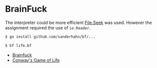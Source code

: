 # BrainFuck

The interpreter could be more efficient [File.Seek](https://golang.org/pkg/os/#File.Seek)
was used. However the assignment required the use of `io.Reader`.

```bash
$ go install github.com/sanderhahn/bf/...

$ bf life.bf
```

- [Brainfuck](http://www.linusakesson.net/programming/brainfuck/index.php)
- [Conway's Game of Life](http://pi.math.cornell.edu/~lipa/mec/lesson6.html)
